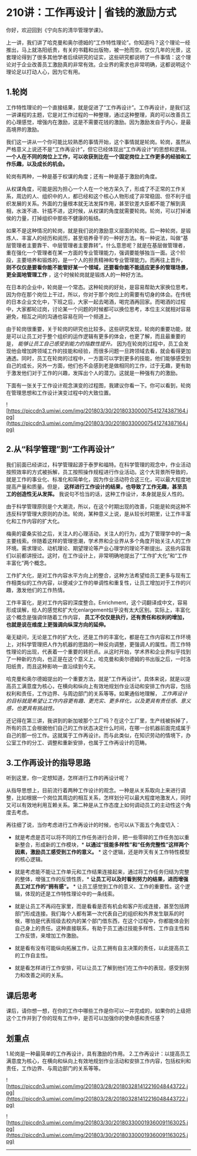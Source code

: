 # 210讲：工作再设计 | 省钱的激励方式

你好，欢迎回到《宁向东的清华管理学课》。

上一讲，我们讲了哈克曼和奥尔德姆的“工作特性理论”。你知道吗？这个理论一经推出，马上就洛阳纸贵，有关的书籍和出版物，被一抢而空。仅仅几年的光景，这套理论得到了很多其他学者后续研究的证实，这些研究都说明了一件事情：这个理论对于企业改善员工激励真的非常有效。企业界的需求也非常明确，这都说明这个理论足以打动人心，因为它有用。

## 1.轮岗

工作特性理论的一个直接结果，就是促进了“工作再设计”。工作再设计，是我们这一讲课程的主题，它是对工作过程的一种整理，通过这种整理，真的可以改善员工的心理感觉，增强内在激励，这是不需要花钱的激励。因为激励发自于内心，是最高境界的激励。

我们这一讲从一个你可能比较熟悉的事情开始，这个事情就是轮岗。轮岗，虽然从严格意义上说还不是“工作再设计”，但它已经体现出“工作再设计”的思想和逻辑。 **一个人在不同的岗位上工作，可以收获到比在一个固定岗位上工作更多的经验和工作乐趣，以及成长的机会。**

轮岗有两种，一种是基于权谋的角度；还有一种是基于激励的角度。

从权谋角度，可能是因为担心一个人在一个地方呆久了，形成了不正常的工作关系，周边的人、组织中的人，都已经和这个核心人物形成了非常稳固、但不利于组织发展的关系。外面的力量根本就无法发挥作用，甚至钦差大臣都不能了解到真相，水泼不进、针插不进，这时候，从权谋的角度就需要轮岗。轮岗，可以打掉诸侯的力量，打掉组织中那些不健康的板结。

如果不是这种情况的轮岗，就是我们说的激励意义层面的轮岗。后一种轮岗，是锻炼人、丰富人的经历和阅历，甚至培养骨干的一种好方法。有一种说法，叫做“基层管理者主要靠干、中层管理者主要靠转”。什么意思呢？就是在基层做管理者，重在强化一个管理者在某一方面的专业管理能力，强调要能够独当一面。这个阶段，主要培养和锻炼的，是一个人的担责精神和专业管理能力。而再往上晋升， **则不仅仅是要看你能不能管好某一个领域，还要看你能不能适应更多的管理场景，更全面地管理工作** ，这个时候轮岗就是锻炼人的一种好方法。

在日本的企业中，轮岗是一个常态。这种轮岗的好处，是容易帮助大家换位思考。因为你在那个岗位上干过，所以，你对于那个岗位上的需要有切身的体会。在传统的日本企业文化中，下班之后，大家一起去喝酒，喝完酒再回家。而喝酒的过程中，大家都轮过岗，讨论某一个问题的时候都可以换位思考，本位主义就相对容易避免，相互之间的沟通也容易在同一个频道上。

由于轮岗很重要，关于轮岗的研究也比较多。这些研究发现，轮岗的重要功能，就是可以让员工对于整个组织的运作逻辑有更多的体会，也更了解，而且最重要的是， *能够让员工自己感受到能力的指数性提升。* 因为在轮岗的过程中，员工会发现他会增加跨领域工作的技能和经验，而很多问题一旦跨领域去看，就会看得更加通透。同时，员工在轮岗的过程中，一方面可以学到更多的技能，他们能够感受到自己的成长，另外一方面，他们也不会感到老是做相同的工作，过于无趣，更有助于激发他们对于工作的兴趣，发挥出个人的潜力。这就是一种强有力的激励。

下面有一张关于工作设计观念演变的过程图，我建议你看一下。你可以看到，轮岗在管理思想和工作设计演变过程中的大致位置。

![https://piccdn3.umiwi.com/img/201803/30/201803300007541274387164.jpg](https://piccdn3.umiwi.com/img/201803/30/201803300007541274387164.jpg)

## 2.从“科学管理”到“工作再设计”

我们前面已经讲过，科学管理起源于泰罗和福特。在科学管理的观念中，作业活动按照效率的方式被拆解，员工按照操作规程进行作业活动。这个大背景所导致的，就是工作的事业化、标准化和简单化，因为作业活动符合这三化，可以最大程度地提高产量和质量。但是， **这样进行工作设计的结果，也导致了工作无趣，甚至员工的创造性无从发挥。** 我说句不恰当的话，这种工作设计，本身就是反人性的。

由于科学管理原则是个大潮流，所以，在这个时期出现的改善，只能是轮岗这种不违反科学管理大原则的办法。轮岗，某种意义上说，是从较长时期里，让工作丰富化和工作内容的扩大化。

梅奥的霍桑实验之后，关注人的心理活动，关注人的行为，成为了管理学中的一条主要线索。伴随着这样的管理思潮，学术界和企业界从多个角度开始关注人的工作环境。需求理论、动机理论、期望理论等产业心理学的理论不断提出。这些内容我们以前都讲授过。这时，在工作设计上，非常明确地提出了“工作扩大化”和“工作丰富化”两个概念。

工作扩大化，是对工作内容水平方向上的整合，这种方法希望给员工更多与现有工作相类似的工作内容，以便减少工作的单调性和重复性，让员工增加对于工作的兴趣，激发他们的工作热情。

工作丰富化，是对工作内容的深度整合。Enrichment，这个词翻译成中文，容易形成误解，给人的感觉和扩大化enlargement似乎没有太大区别。实际上，丰富化这个概念是强调伴随着工作内容， **员工不仅仅是执行，还有责任和权利的增加，也就是说在维度上更强调向纵深方向的延伸。**

毫无疑问，无论是工作的扩大化，还是工作的丰富化，都是在工作内容和工作环境上，对科学管理把人作为机器的思路的一种反向调整，更强调人的属性。而工作特性理论的出现，代表着一个重要的转折点。从这时开始，学术界和企业界似乎找到了一种新的方向，也正是在这个意义上，哈克曼和奥尔德姆的书出版之后，一时洛阳纸贵，而且这种影响一直沿续到今天。

哈克曼和奥尔德姆提出的一个重要方法，就是“工作再设计”。具体来说，就是以提高员工满意度为核心，在横向和纵向上有效地规划作业活动和安排工作内容，包括权利和责任，工作边界、与周边部门的关系等等。如果通俗地理解， *工作再设计的目标就是希望让工作内容更有趣、更充实、更多样化，以及更具有责任感、意义感，也更具有挑战性。*

还记得在第三讲，我讲到的新加坡那个工厂吗？在这个工厂里，生产线被拆掉了，所有的员工会根据他们自己的工作状态决定什么时间，在哪一台机器前面完成属于自己的那一份工作。这就属于工作再设计。而与此类似，在知识劳动的情境下，办公室工作的分工、调整和重新安排，也属于工作再设计的范畴。

## 3.工作再设计的指导思路

听到这里，你一定想知道，怎样进行工作的再设计呢？

从指导思想上，目前流行着两种工作设计的观念。一种是从关系取向上来进行调整，比如根据一个岗位其周边的相互关系，怎样划分可以最大程度地激发人，同时又可以有效地利用互赖关系。第二种是从工作态度上如何调动员工的主动性这个角度去考虑。

再往细了说，当你考虑进行工作再设计的时候，也可以从下面五个角度切入：

* 就是考虑是否可以将不同的工作任务进行合并，把一些零碎的工作任务加以重新整合，形成新的工作模块，* **以通过“技能多样性”和“任务完整性”这样两个因素，激励员工感受到工作的意义。** * 这个逻辑，还是昨天有关工作特性模型的核心逻辑。

* 就是考虑能不能让工作单元和工作结果连接起来，通过将工作任务归结为完整的整体，增强工作的反馈性质，* **让员工可以及时看到努力的结果，进而增强员工对工作的“拥有感”。** * 让员工感觉到工作的意义、工作的重要性。这个逻辑，体现的还是工作特性理论中的一条线索。

* 就是让员工不再闷在家里，而是看看是否有机会和客户形成连接，甚至包括跨部门形成连接。我们每个人都有第一次代表自己的组织和外界发生联系的时候，哪怕是代表班级去校内的某个部门借东西，在这个过程中，你都能体会到自己身上的责任。这种直接联系，有助于员工通过技能多样性、工作自主性和工作反馈，来增加工作激励。

* 就是看有没有可能纵向拓展工作，让员工拥有自主决策的责任，以此提高员工的工作自主性。

* 就是看怎样进行工作安排，可以让员工了解到他们在工作中的表现，感受到努力和改善之间的关系。

## 课后思考

课后，请你想一想，在你的工作中哪些工作是你可以一并完成的，如果你的上级把这个工作并到了你的现有工作中，是否可以加强你的使命感和责任感？

## 划重点

1.轮岗是一种最简单的工作再设计，具有激励的作用。
2.工作再设计：以提高员工满意度为核心，在横向和纵向上有效地规划作业活动和安排工作内容，包括权利和责任，工作边界、与周边部门的关系等等。

![https://piccdn3.umiwi.com/img/201803/28/201803281412216048443722.jpg](https://piccdn3.umiwi.com/img/201803/28/201803281412216048443722.jpg)

![https://piccdn3.umiwi.com/img/201803/30/201803300019360091163025.jpg](https://piccdn3.umiwi.com/img/201803/30/201803300019360091163025.jpg)

---
